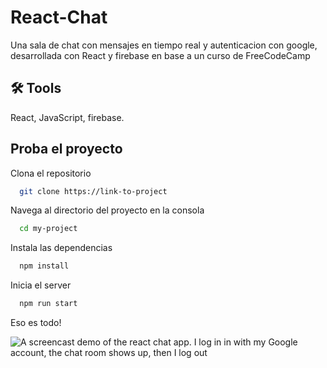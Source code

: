 # React-Chat

Una sala de chat con mensajes en tiempo real y autenticacion con google, desarrollada con React y firebase en base a un curso de FreeCodeCamp

## 🛠 Tools

React, JavaScript, firebase.

## Proba el proyecto

Clona el repositorio

```bash
  git clone https://link-to-project
```

Navega al directorio del proyecto en la consola

```bash
  cd my-project
```

Instala las dependencias

```bash
  npm install
```

Inicia el server

```bash
  npm run start
```

Eso es todo!

![A screencast demo of the react chat app. I log in in with my Google account, the chat room shows up, then I log out](https://user-images.githubusercontent.com/63044364/211147631-d8b8a732-1572-4801-ba01-99a271b77bc4.gif)
